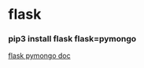 # flask


###  pip3 install flask flask=pymongo

[flask pymongo doc](https://flask-pymongo.readthedocs.io/en/latest/)

